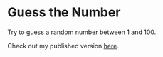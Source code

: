 # Guess the Number

Try to guess a random number between 1 and 100.

Check out my published version [here](https://kamron-hays.github.io/guess-number/).